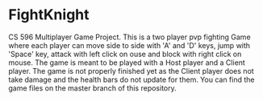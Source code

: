 # FightKnight
CS 596 Multiplayer Game Project. This is a two player pvp fighting Game
where each player can move side to side with 'A' and 'D' keys, jump 
with 'Space' key, attack with left click on ouse and block with right 
click on mouse. The game is meant to be played with a Host player and a Client player. 
The game is not properly finished yet as the Client
player does not take damage and the health bars do not update for them. 
You can find the game files on the master branch of this repository.
